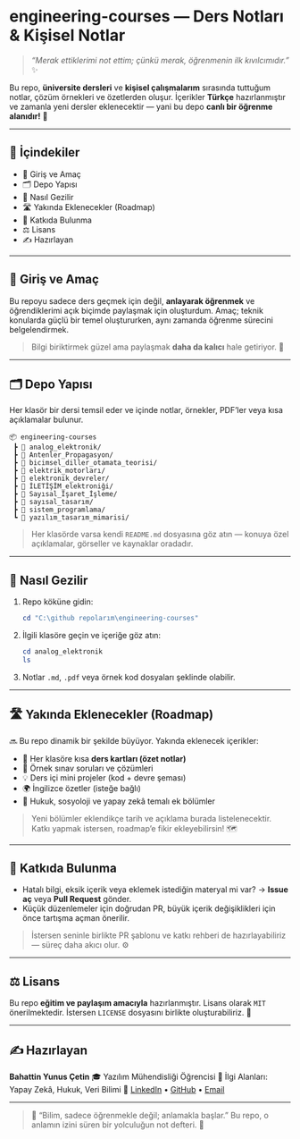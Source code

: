 #  engineering-courses — Ders Notları & Kişisel Notlar

> *“Merak ettiklerimi not ettim; çünkü merak, öğrenmenin ilk kıvılcımıdır.”* ✨

Bu repo, **üniversite dersleri** ve **kişisel çalışmalarım** sırasında tuttuğum notlar, çözüm örnekleri ve özetlerden oluşur.
İçerikler **Türkçe** hazırlanmıştır ve zamanla yeni dersler eklenecektir — yani bu depo **canlı bir öğrenme alanıdır!** 🚀

---

## 📘 İçindekiler

* 🎯 Giriş ve Amaç
* 🗂️ Depo Yapısı
* 🧭 Nasıl Gezilir
* 🛣️ Yakında Eklenecekler (Roadmap)
* 🤝 Katkıda Bulunma
* ⚖️ Lisans
* ✍️ Hazırlayan

---

## 🎯 Giriş ve Amaç

Bu repoyu sadece ders geçmek için değil, **anlayarak öğrenmek** ve öğrendiklerimi açık biçimde paylaşmak için oluşturdum.
Amaç; teknik konularda güçlü bir temel oluştururken, aynı zamanda öğrenme sürecini belgelendirmek.

> Bilgi biriktirmek güzel ama paylaşmak **daha da kalıcı** hale getiriyor. 🌱

---

## 🗂️ Depo Yapısı

Her klasör bir dersi temsil eder ve içinde notlar, örnekler, PDF’ler veya kısa açıklamalar bulunur.

```
📦 engineering-courses
 ┣ 📁 analog_elektronik/
 ┣ 📁 Antenler_Propagasyon/
 ┣ 📁 bicimsel_diller_otamata_teorisi/
 ┣ 📁 elektrik_motorları/
 ┣ 📁 elektronik_devreler/
 ┣ 📁 İLETİŞİM_elektroniği/
 ┣ 📁 Sayısal_İşaret_İşleme/
 ┣ 📁 sayısal_tasarım/
 ┣ 📁 sistem_programlama/
 ┗ 📁 yazılım_tasarım_mimarisi/
```

> Her klasörde varsa kendi `README.md` dosyasına göz atın — konuya özel açıklamalar, görseller ve kaynaklar oradadır.

---

## 🧭 Nasıl Gezilir

1. Repo köküne gidin:

   ```powershell
   cd "C:\github repolarım\engineering-courses"
   ```

2. İlgili klasöre geçin ve içeriğe göz atın:

   ```powershell
   cd analog_elektronik
   ls
   ```

3. Notlar `.md`, `.pdf` veya örnek kod dosyaları şeklinde olabilir.

---

## 🛣️ Yakında Eklenecekler (Roadmap)

🔜 Bu repo dinamik bir şekilde büyüyor. Yakında eklenecek içerikler:

* 🧩 Her klasöre kısa **ders kartları (özet notlar)**
* 📄 Örnek sınav soruları ve çözümleri
* 💡 Ders içi mini projeler (kod + devre şeması)
* 🌍 İngilizce özetler (isteğe bağlı)
* 🧠 Hukuk, sosyoloji ve yapay zekâ temalı ek bölümler

> Yeni bölümler eklendikçe tarih ve açıklama burada listelenecektir.
> Katkı yapmak istersen, roadmap’e fikir ekleyebilirsin! 🗺️

---

## 🤝 Katkıda Bulunma

* Hatalı bilgi, eksik içerik veya eklemek istediğin materyal mi var?
  → **Issue aç** veya **Pull Request** gönder.
* Küçük düzenlemeler için doğrudan PR,
  büyük içerik değişiklikleri için önce tartışma açman önerilir.

> İstersen seninle birlikte PR şablonu ve katkı rehberi de hazırlayabiliriz — süreç daha akıcı olur. ⚙️

---

## ⚖️ Lisans

Bu repo **eğitim ve paylaşım amacıyla** hazırlanmıştır.
Lisans olarak `MIT` önerilmektedir.
İstersen `LICENSE` dosyasını birlikte oluşturabiliriz. 🧾

---

## ✍️ Hazırlayan

**Bahattin Yunus Çetin**
🎓 Yazılım Mühendisliği Öğrencisi
💬 İlgi Alanları: Yapay Zekâ, Hukuk, Veri Bilimi
🔗 [LinkedIn](#) • [GitHub](#) • [Email](#)

---

> 🧠 “Bilim, sadece öğrenmekle değil; anlamakla başlar.”
> Bu repo, o anlamın izini süren bir yolculuğun not defteri. 🌌
